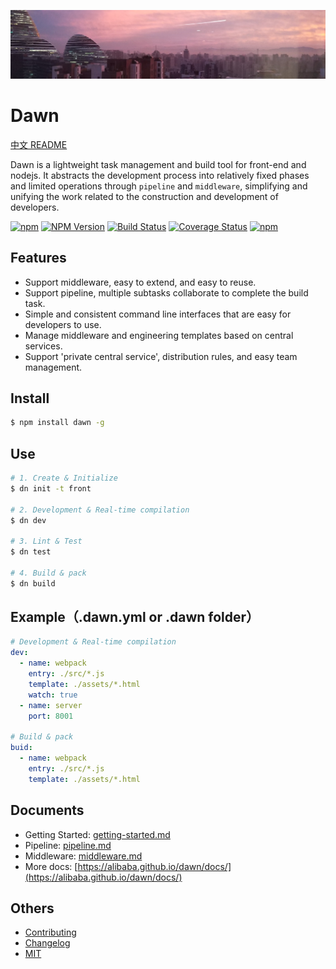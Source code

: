 ![Banner](docs/assets/banner-sm.jpg)

# Dawn

[中文 README](README.md)

Dawn is a lightweight task management and build tool for front-end and nodejs. It abstracts the development process into relatively fixed phases and limited operations through `pipeline` and `middleware`, simplifying and unifying the work related to the construction and development of developers.

[![npm](https://img.shields.io/npm/l/dawn.svg)](LICENSE.md)
[![NPM Version](https://img.shields.io/npm/v/dawn.svg)](https://www.npmjs.com/package/dawn)
[![Build Status](https://www.travis-ci.org/alibaba/dawn.svg?branch=master)](https://www.travis-ci.org/alibaba/dawn)
[![Coverage Status](https://coveralls.io/repos/github/alibaba/dawn/badge.svg?branch=dev)](https://coveralls.io/github/alibaba/dawn?branch=dev)
[![npm](https://img.shields.io/npm/dt/dawn.svg)](https://www.npmjs.com/package/dawn)


## Features

- Support middleware, easy to extend, and easy to reuse.
- Support pipeline, multiple subtasks collaborate to complete the build task.
- Simple and consistent command line interfaces that are easy for developers to use.
- Manage middleware and engineering templates based on central services.
- Support 'private central service', distribution rules, and easy team management.

## Install

```sh
$ npm install dawn -g
```

## Use
```sh
# 1. Create & Initialize
$ dn init -t front

# 2. Development & Real-time compilation
$ dn dev

# 3. Lint & Test
$ dn test

# 4. Build & pack
$ dn build
```

## Example（.dawn.yml or .dawn folder）

```yml
# Development & Real-time compilation
dev:
  - name: webpack
    entry: ./src/*.js
    template: ./assets/*.html
    watch: true
  - name: server
    port: 8001
    
# Build & pack
buid:
  - name: webpack
    entry: ./src/*.js
    template: ./assets/*.html
```

## Documents

- Getting Started: [getting-started.md](https://alibaba.github.io/dawn/docs/#!/zh/guide/getting-started)
- Pipeline: [pipeline.md](https://alibaba.github.io/dawn/docs/#!/zh/guide/pipeline)
- Middleware: [middleware.md](https://alibaba.github.io/dawn/docs/#!/zh/guide/middleware)
- More docs: [https://alibaba.github.io/dawn/docs/](https://alibaba.github.io/dawn/docs/)


## Others

- [Contributing](CONTRIBUTING.md)
- [Changelog](CHANGELOG.md)
- [MIT](https://tldrlegal.com/license/mit-license)